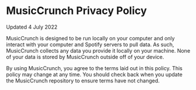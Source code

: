 # MusicCrunch Privacy Policy
Updated 4 July 2022

MusicCrunch is designed to be run locally on your computer and only interact with your computer and Spotify servers to pull data. As such, MusicCrunch collects any data you provide it locally on your machine. None of your data is stored by MusicCrunch outside off of your device.

By using MusicCrunch, you agree to the terms laid out in this policy. This policy may change at any time. You should check back when you update the MusicCrunch repository to ensure terms have not changed.
